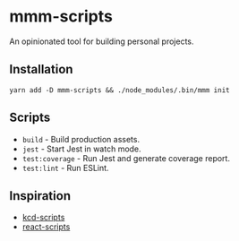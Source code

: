 # mmm-scripts

An opinionated tool for building personal projects.

## Installation

```
yarn add -D mmm-scripts && ./node_modules/.bin/mmm init
```

## Scripts

- `build` - Build production assets.
- `jest` - Start Jest in watch mode.
- `test:coverage` - Run Jest and generate coverage report.
- `test:lint` - Run ESLint.

## Inspiration

- [kcd-scripts](https://github.com/kentcdodds/kcd-scripts)
- [react-scripts](https://github.com/facebook/create-react-app/tree/master/packages/react-scripts)
